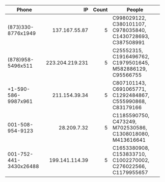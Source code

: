 | Phone | IP | Count | People |
|---|---:|---:|---|
| (873)330-8776x1949 | 137.167.55.87 | 5 | C998029122, C380101107, C978035840, C1430728693, C387508991 |
| (878)958-5496x511 | 223.204.219.231 | 5 | C25552315, C1916496762, C1979501645, M582886129, C95566755 |
| +1-590-586-9987x961 | 211.154.39.34 | 5 | C807101143, C691065771, C1292484867, C555990868, C83179166 |
| 001-508-954-9123 | 28.209.7.32 | 5 | C1185590750, C473249, M702530586, C1308018080, M413616641 |
| 001-752-441-3430x26488 | 199.141.114.39 | 5 | C1653380908, C153833710, C1002270002, C276022566, C1179955657 |